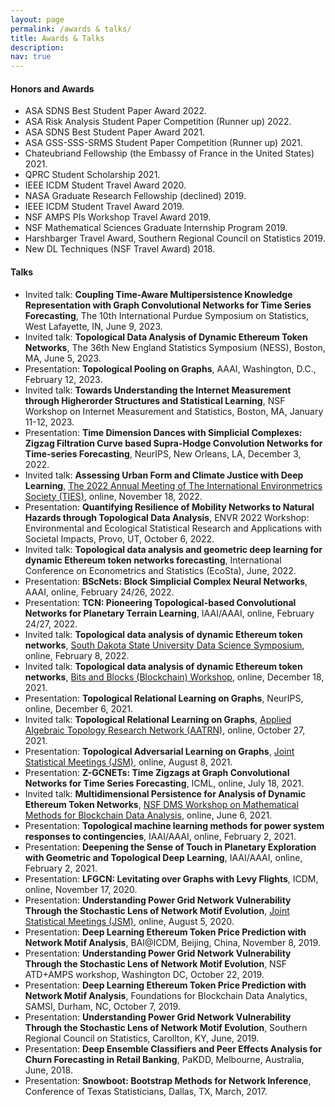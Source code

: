```yaml
---
layout: page
permalink: /awards & talks/
title: Awards & Talks
description: 
nav: true
---
```


#### Honors and Awards

- ASA SDNS Best Student Paper Award 2022.
- ASA Risk Analysis Student Paper Competition (Runner up) 2022.
- ASA SDNS Best Student Paper Award 2021.
- ASA GSS-SSS-SRMS Student Paper Competition (Runner up) 2021.
- Chateubriand Fellowship (the Embassy of France in the United States) 2021.
- QPRC Student Scholarship 2021.
- IEEE ICDM Student Travel Award 2020.
- NASA Graduate Research Fellowship (declined) 2019.
- IEEE ICDM Student Travel Award 2019.
- NSF AMPS PIs Workshop Travel Award 2019.
- NSF Mathematical Sciences Graduate Internship Program 2019.
- Harshbarger Travel Award, Southern Regional Council on Statistics 2019.
- New DL Techniques (NSF Travel Award) 2018.

#### Talks
- Invited talk: **Coupling Time-Aware Multipersistence Knowledge Representation with Graph Convolutional Networks for Time Series Forecasting**, The 10th International Purdue Symposium on Statistics, West Lafayette, IN, June 9, 2023.
- Invited talk: **Topological Data Analysis of Dynamic Ethereum Token Networks**, The 36th New England Statistics Symposium (NESS), Boston, MA, June 5, 2023.
- Presentation: **Topological Pooling on Graphs**, AAAI, Washington, D.C., February 12, 2023.
- Invited talk: **Towards Understanding the Internet Measurement through Higherorder Structures and Statistical Learning**, NSF Workshop on Internet Measurement and Statistics, Boston, MA, January 11-12, 2023.
- Presentation: **Time Dimension Dances with Simplicial Complexes: Zigzag Filtration Curve based Supra-Hodge Convolution Networks for Time-series Forecasting**, NeurIPS, New Orleans, LA, December 3, 2022.
- Invited talk: **Assessing Urban Form and Climate Justice with Deep Learning**, [The 2022 Annual Meeting of The International Environmetrics Society (TIES)](https://www.environmetrics.xyz/TIES2022), online, November 18, 2022.
- Presentation: **Quantifying Resilience of Mobility Networks to Natural Hazards through Topological Data Analysis**, ENVR 2022 Workshop: Environmental and Ecological Statistical Research and Applications with Societal Impacts, Provo, UT, October 6, 2022.
- Invited talk: **Topological data analysis and geometric deep learning for dynamic Ethereum token networks forecasting**, International Conference on Econometrics and Statistics (EcoSta), June, 2022.
- Presentation: **BScNets: Block Simplicial Complex Neural Networks**, AAAI, online, February 24/26, 2022.
- Presentation: **TCN: Pioneering Topological-based Convolutional Networks for Planetary Terrain Learning**, IAAI/AAAI, online, February 24/27, 2022.
- Invited talk: **Topological data analysis of dynamic Ethereum token networks**, [South Dakota State University Data Science Symposium](https://openprairie.sdstate.edu/datascience_symposium/2022/), online, February 8, 2022.
- Invited talk: **Topological data analysis of dynamic Ethereum token networks**, [Bits and Blocks (Blockchain) Workshop](https://bitsandblocks2021.super.site/), online, December 18, 2021.
- Presentation: **Topological Relational Learning on Graphs**, NeurIPS, online, December 6, 2021.
- Invited talk: **Topological Relational Learning on Graphs**, [Applied Algebraic Topology Research Network (AATRN)](https://www.aatrn.net/home), online, October 27, 2021.
- Presentation: **Topological Adversarial Learning on Graphs**, [Joint Statistical Meetings (JSM)](https://ww2.amstat.org/meetings/jsm/2021/onlineprogram/ActivityDetails.cfm?SessionID=220695), online, August 8, 2021.
- Presentation: **Z-GCNETs: Time Zigzags at Graph Convolutional Networks for Time Series Forecasting**, ICML, online, July 18, 2021.
- Invited talk: **Multidimensional Persistence for Analysis of Dynamic Ethereum Token Networks**, [NSF DMS Workshop on Mathematical Methods for Blockchain Data Analysis](https://sites.google.com/view/nsf-blockchain-workshop/home), online, June 6, 2021.
- Presentation: **Topological machine learning methods for power system responses to contingencies**, IAAI/AAAI, online, February 2, 2021.
- Presentation: **Deepening the Sense of Touch in Planetary Exploration with Geometric and Topological Deep Learning**, IAAI/AAAI, online, February 2, 2021.
- Presentation: **LFGCN: Levitating over Graphs with Levy Flights**, ICDM, online, November 17, 2020.
- Presentation: **Understanding Power Grid Network Vulnerability Through the Stochastic Lens of Network Motif Evolution**, [Joint Statistical Meetings (JSM)](https://ww2.amstat.org/meetings/jsm/2020/onlineprogram/AbstractDetails.cfm?abstractid=313815), online, August 5, 2020.
- Presentation: **Deep Learning Ethereum Token Price Prediction with Network Motif Analysis**, BAI@ICDM, Beijing, China, November 8, 2019.
- Presentation: **Understanding Power Grid Network Vulnerability Through the Stochastic Lens of Network Motif Evolution**, NSF ATD+AMPS workshop, Washington DC, October 22, 2019.
- Presentation: **Deep Learning Ethereum Token Price Prediction with Network Motif Analysis**, Foundations for Blockchain Data Analytics, SAMSI, Durham, NC, October 7, 2019.
- Presentation: **Understanding Power Grid Network Vulnerability Through the Stochastic Lens of Network Motif Evolution**, Southern Regional Council on Statistics, Carollton, KY, June, 2019.
- Presentation: **Deep Ensemble Classifiers and Peer Effects Analysis for Churn Forecasting in Retail Banking**, PaKDD, Melbourne, Australia, June, 2018.
- Presentation: **Snowboot: Bootstrap Methods for Network Inference**, Conference of Texas Statisticians, Dallas, TX, March, 2017.
